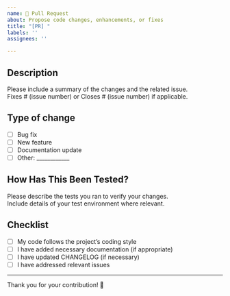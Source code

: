 ```yaml
---
name: 🚀 Pull Request
about: Propose code changes, enhancements, or fixes
title: "[PR] "
labels: ''
assignees: ''

---
```


## Description

Please include a summary of the changes and the related issue.  
Fixes # (issue number) or Closes # (issue number) if applicable.

## Type of change

- [ ] Bug fix
- [ ] New feature
- [ ] Documentation update
- [ ] Other: ____________

## How Has This Been Tested?

Please describe the tests you ran to verify your changes.  
Include details of your test environment where relevant.

## Checklist

- [ ] My code follows the project’s coding style  
- [ ] I have added necessary documentation (if appropriate)  
- [ ] I have updated CHANGELOG (if necessary)  
- [ ] I have addressed relevant issues

---

Thank you for your contribution! 🎉  

